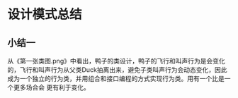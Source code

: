 # 设计模式总结

## 小结一
从《第一张类图.png》中看出，鸭子的类设计，鸭子的飞行和叫声行为是会变化的，飞行和叫声行为从父类Duck抽离出来，避免子类叫声行为会动态变化，因此成为一个独立的行为类，并用组合和接口编程的方式实现行为类。用有一个比是一个更多场合会
更有利于变化。
